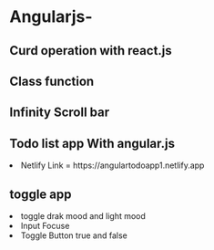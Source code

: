 # Angularjs-
## Curd operation with react.js
## Class function 
## Infinity Scroll bar 
## Todo list app With angular.js
<li>Netlify Link = https://angulartodoapp1.netlify.app</li>

## toggle app 
<Li>
toggle drak mood and light mood
</li>
<Li>
Input Focuse
</li>
<Li>
Toggle Button true and false
</li>
